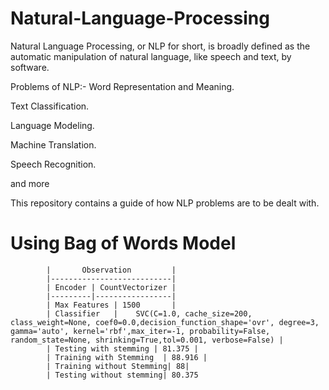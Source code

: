 # Natural-Language-Processing
Natural Language Processing, or NLP for short, is broadly defined as the automatic manipulation of natural language, like speech and text, by software.

Problems of NLP:-
Word Representation and Meaning.

Text Classification.

Language Modeling.

Machine Translation.

Speech Recognition.

and more

This repository contains a guide of how NLP problems are to be dealt with.

# Using Bag of Words Model

			|       Observation         |
			|---------------------------|
			| Encoder | CountVectorizer |
			|---------|-----------------|
			| Max Features | 1500		|
			| Classifier   |	SVC(C=1.0, cache_size=200, class_weight=None, coef0=0.0,decision_function_shape='ovr', degree=3, gamma='auto', kernel='rbf',max_iter=-1, probability=False, random_state=None, shrinking=True,tol=0.001, verbose=False)	|
			| Testing with stemming | 81.375 |
			| Training with Stemming  | 88.916 |
			| Training without Stemming| 88|
			| Testing without stemming|	80.375
 	